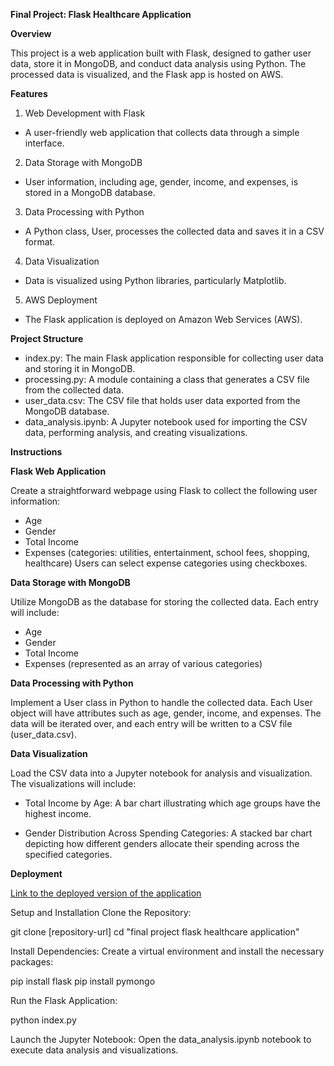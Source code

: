 **Final Project: Flask Healthcare Application**

**Overview**

This project is a web application built with Flask, designed to gather user data, store it in MongoDB, and conduct data analysis using Python. The processed data is visualized, and the Flask app is hosted on AWS.

**Features**

1. Web Development with Flask

- A user-friendly web application that collects data through a simple interface.

2. Data Storage with MongoDB

- User information, including age, gender, income, and expenses, is stored in a MongoDB database.

3. Data Processing with Python

- A Python class, User, processes the collected data and saves it in a CSV format.

4. Data Visualization

- Data is visualized using Python libraries, particularly Matplotlib.

5. AWS Deployment

- The Flask application is deployed on Amazon Web Services (AWS).

**Project Structure**

- index.py: The main Flask application responsible for collecting user data and storing it in MongoDB.
- processing.py: A module containing a class that generates a CSV file from the collected data.
- user_data.csv: The CSV file that holds user data exported from the MongoDB database.
- data_analysis.ipynb: A Jupyter notebook used for importing the CSV data, performing analysis, and creating visualizations.

**Instructions**

**Flask Web Application**

Create a straightforward webpage using Flask to collect the following user information:

- Age
- Gender
- Total Income
- Expenses (categories: utilities, entertainment, school fees, shopping, healthcare)
Users can select expense categories using checkboxes.

**Data Storage with MongoDB**

Utilize MongoDB as the database for storing the collected data. Each entry will include:

- Age
- Gender
- Total Income
- Expenses (represented as an array of various categories)

**Data Processing with Python**

Implement a User class in Python to handle the collected data. Each User object will have attributes such as age, gender, income, and expenses. The data will be iterated over, and each entry will be written to a CSV file (user_data.csv).

**Data Visualization**

Load the CSV data into a Jupyter notebook for analysis and visualization. The visualizations will include:

- Total Income by Age: A bar chart illustrating which age groups have the highest income.
  
- Gender Distribution Across Spending Categories: A stacked bar chart depicting how different genders allocate their spending across the specified categories.

**Deployment**

[Link to the deployed version of the application](http://51.20.109.173:8080/)

Setup and Installation
Clone the Repository:

git clone [repository-url]
cd "final project flask healthcare application"

Install Dependencies:
Create a virtual environment and install the necessary packages:

pip install flask
pip install pymongo

Run the Flask Application:

python index.py

Launch the Jupyter Notebook:
Open the data_analysis.ipynb notebook to execute data analysis and visualizations.


